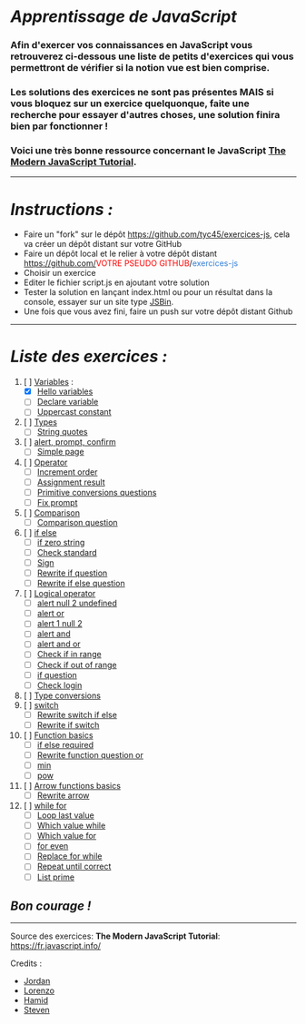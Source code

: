 # _Apprentissage de JavaScript_
### Afin d'exercer vos connaissances en JavaScript vous retrouverez ci-dessous une liste de petits d'exercices qui vous permettront de vérifier si la notion vue est bien comprise.
### Les solutions des exercices ne sont pas présentes **MAIS** si vous bloquez sur un exercice quelquonque, faite une recherche pour essayer d'autres choses, une solution finira bien par fonctionner !
### Voici une très bonne ressource concernant le JavaScript [The Modern JavaScript Tutorial](https://javascript.info/).
___

# _Instructions :_
- Faire un "fork" sur le dépôt  https://github.com/tyc45/exercices-js, cela va créer un dépôt distant sur votre GitHub
- Faire un dépôt local et le relier à votre dépôt distant https://github.com/<span style="color:red">VOTRE PSEUDO GITHUB</span>/<span style="color: rgb(51,127,214)">exercices-js</span>
- Choisir un exercice
- Editer le fichier script.js en ajoutant votre solution
- Tester la solution en lançant index.html ou pour un résultat dans la console, essayer sur un site type [JSBin](https://jsbin.com/?console,output).
- Une fois que vous avez fini, faire un push sur votre dépôt distant Github
___
# _Liste des exercices :_
1. [ ] [Variables](01-variables) :
    - [x] [Hello variables](01-variables/1-hello-variables)
    - [ ] [Declare variable](01-variables/2-declare-variables)
    - [ ] [Uppercast constant](01-variables/3-uppercast-constant)
2. [ ] [Types](02-types)
    - [ ] [String quotes](02-types/1-string-quotes)
3. [ ] [alert, prompt, confirm](03-alert-prompt-confirm/1-simple-page)
    - [ ] [Simple page](03-alert-prompt-confirm)
4. [ ] [Operator](04-operators)
    - [ ] [Increment order](04-operators/1-simple-page)
    - [ ] [Assignment result](04-operators/2-assignment-result)
    - [ ] [Primitive conversions questions](04-operators/3-primitive-conversions-questions)
    - [ ] [Fix prompt](04-operators/4-fix-prompt)
5. [ ] [Comparison](05-comparison)
    - [ ] [Comparison question](05-comparison/1-comparison-questions)
6. [ ] [if else](06-ifelse)
    - [ ] [if zero string](06-ifelse/1-if-zero-string)
    - [ ] [Check standard](06-ifelse/2-check-standard)
    - [ ] [Sign](06-ifelse/3-sign)
    - [ ] [Rewrite if question](06-ifelse/5-rewrite-if-question)
    - [ ] [Rewrite if else question](06-ifelse/6-rewrite-if-else-question)
7. [ ] [Logical operator](07-logical-operators)
    - [ ] [alert null 2 undefined](07-logical-operators/1-alert-null-2-undefined)
    - [ ] [alert or](07-logical-operators/2-alert-or)
    - [ ] [alert 1 null 2](07-logical-operators/3-alert-1-null-2)
    - [ ] [alert and](07-logical-operators/4-alert-and)
    - [ ] [alert and or](07-logical-operators/5-alert-and-or)
    - [ ] [Check if in range](07-logical-operators/6-check-if-in-range)
    - [ ] [Check if out of range](07-logical-operators/7-check-if-out-range)
    - [ ] [if question](07-logical-operators/8-if-question)
    - [ ] [Check login](07-logical-operators/9-check-login)
8. [ ] [Type conversions](08-type-conversions)
9. [ ] [switch](09-switch)
    - [ ] [Rewrite switch if else](09-switch/1-rewrite-switch-if-else)
    - [ ] [Rewrite if switch](09-switch/2-rewrite-if-switch)
10. [ ] [Function basics](10-function-basics)
    - [ ] [if else required](10-function-basics/1-if-else-required)
    - [ ] [Rewrite function question or](10-function-basics/2-rewrite-function-question-or)
    - [ ] [min](10-function-basics/3-min)
    - [ ] [pow](10-function-basics/4-pow)
11. [ ] [Arrow functions basics](11-arrow-functions-basics)
    - [ ] [Rewrite arrow](11-arrow-functions-basics/1-rewrite-arrow)
12. [ ] [while for](12-while-for)
    - [ ] [Loop last value](12-while-for/1-loop-last-value)
    - [ ] [Which value while](12-while-for/2-which-value-while)
    - [ ] [Which value for](12-while-for/3-which-value-for)
    - [ ] [for even](12-while-for/4-for-even)
    - [ ] [Replace for while](12-while-for/5-replace-for-while)
    - [ ] [Repeat until correct](12-while-for/6-repeat-until-correct)
    - [ ] [List prime](12-while-for/7-list-primes)

## _**Bon courage !**_
___

Source des exercices: **The Modern JavaScript Tutorial**: https://fr.javascript.info/

Credits : 
-   [Jordan](https://github.com/tyc45)
-   [Lorenzo](https://github.com/LorenzoLentini)
-   [Hamid](https://github.com/IdurarDev)
-   [Steven](https://github.com/Soyda)
